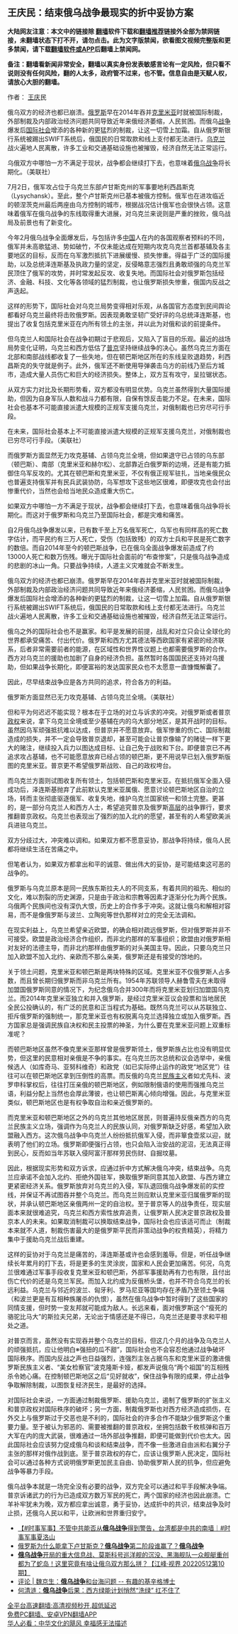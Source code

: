  <!-- 面包屑导航 --> <h2>王庆民：结束俄乌战争最现实的折中妥协方案</h2> <p class="notice"><b>大陆网友注意：本文中的链接除 <a href="https://github.com/bannedbook/fanqiang" >翻墙</a>软件下载和<a href="https://github.com/killgcd/justmysocks/blob/master/README.md">翻墙推荐</a>链接外全部为禁网链接，未翻墙状态下打不开，请勿点击。此为文字版禁闻，欲看图文视频完整版和更多禁闻，请下载<a href="https://github.com/bannedbook/fanqiang">翻墙软件或APP</a>后翻墙上禁闻网。</p><p>备注：翻墙看新闻非常安全，翻墙以真实身份发表敏感言论有一定风险，但只看不说则没有任何风险，翻的人太多，政府管不过来，也不管。信息自由是天赋人权，请放心大胆的翻墙。</b></p>  <div class="entry"> <p>作者： <a href="https://www.bannedbook.org/bnews/tag/%e7%8e%8b%e5%ba%86/" class="st_tag internal_tag" rel="tag" title="标签 王庆 下的日志">王庆</a>民</p> <p id="summary">俄乌双方的经济也都已崩溃。<a href="https://www.bannedbook.org/bnews/tag/%e4%bf%84%e7%bd%97%e6%96%af/" class="st_tag internal_tag" rel="tag" title="标签 俄罗斯 下的日志">俄罗斯</a>早在2014年吞并<a href="https://www.bannedbook.org/bnews/tag/%E5%85%8B%E9%87%8C%E7%B1%B3%E4%BA%9A/" class="st_tag internal_tag" rel="tag" title="标签 克里米亚 下的日志">克里米亚</a>时就被国际制裁，外部制裁及内部政治经济问题共同导致近年来俄经济萎缩，人民贫困。而俄乌<a href="https://www.bannedbook.org/bnews/tag/%E6%88%98%E4%BA%89/" class="st_tag internal_tag" rel="tag" title="标签 战争 下的日志">战争</a>爆发后<a href="https://www.bannedbook.org/bnews/tag/%E5%9B%BD%E9%99%85%E7%A4%BE%E4%BC%9A/" class="st_tag internal_tag" rel="tag" title="标签 国际社会 下的日志">国际社会</a>增添的各种新的更猛烈的制裁，让这一切雪上加霜。自从俄罗斯银行系统被踢出SWIFT系统后，俄国民的日常取款和线上支付都无法进行。<a href="https://www.bannedbook.org/bnews/tag/%e4%b9%8c%e5%85%8b%e5%85%b0/" class="st_tag internal_tag" rel="tag" title="标签 乌克兰 下的日志">乌克兰</a>战火遍地人民离散，许多工业和交通基础设施也被摧毁，经济自然无法正常运行。</p> <p id="conimg">乌俄双方中哪怕一方不满足于现状，战争都会继续打下去，也意味着<a href="https://www.bannedbook.org/bnews/tag/%e4%bf%84%e4%b9%8c%e6%88%98%e4%ba%89/" class="st_tag internal_tag" rel="tag" title="标签 俄乌战争 下的日志">俄乌战争</a>将长期化。（美联社）</p> <p>7月2日，俄军攻占位于乌克兰东部卢甘斯克州的军事要地利西昌斯克（Lysychansk）。至此，整个卢甘斯克州已基本被俄方控制。俄军也在进攻临近的顿涅茨克州最后两座由乌方控制的城市，根据战况估计俄军也会很快占领。这意味着俄军在俄乌战争的东线取得重大进展，对乌克兰来说则是严重的挫败，俄乌战局及前景也有了新变化。</p> <p>今年2月俄乌战争全面爆发后，与包括许多<span class='wp_keywordlink_affiliate'><a href="https://www.bannedbook.org/" title="中国" target="_blank">中国</a></span>人在内的各国观察者预料的不同，俄军并未高歌猛进、势如破竹，不仅未能达成在短期内攻克乌克兰首都基辅及各主要地区的目标，反而在乌军激烈抵抗下进展缓慢、损失惨重。得益于广泛的国际援助，以及总统泽连斯基及执政力量的坚定，反侵略意志强烈且勇敢顽强的乌克兰军民顶住了俄军的攻势，并时常发起反攻、收复失地。而国际社会对俄罗斯包括经济、金融、科技、文化等各领域的猛烈制裁，也让俄罗斯损失惨重，俄国内反战之声迭起。</p> <p>这样的形势下，国际社会对乌克兰局势变得相对乐观，从各国官方态度到民间舆论都看好乌克兰最终将击败俄罗斯。因表现勇敢坚韧广受好评的乌总统泽连斯基，也提出了收复包括克里米亚在内所有领土的主张，并以此为对俄和谈的前提条件。</p> <p>但乌克兰人和国际社会在战争初期过于悲观后，又陷入了盲目的乐观。最近的战场局势变化证明，乌克兰和西方低估了<a href="https://www.bannedbook.org/bnews/tag/%e6%99%ae%e4%ba%ac/" class="st_tag internal_tag" rel="tag" title="标签 普京 下的日志">普京</a>坚持继续战争的决心。虽然乌克兰方面在北部和南部战线都收复了一些失地，但在顿巴斯地区所在的东线呈败退趋势，利西昌斯克的失守就是例子。此外，俄军还不断使用导弹袭击乌方的前线乃至后方城市，造成大量人员伤亡和巨大的经济损失。整体上，双方互有攻守，呈拉锯状态。</p> <p>从双方实力对比及长期形势看，双方都没有明显优势。乌克兰虽然得到大量国际援助，但因为自身军队人数和战斗力都有限，自保有馀反击能力不足。在未来，国际社会也基本不可能直接派遣大规模的正规军支援乌克兰，对俄制裁也已穷尽可行手段。</p>  <p>在未来，国际社会基本上不可能直接派遣大规模的正规军支援乌克兰，对俄制裁也已穷尽可行手段。（美联社）</p> <p>而俄罗斯方面显然无力攻克基辅、占领乌克兰全境，但如果退守已占领的乌东部（顿巴斯）、南部（克里米亚和赫尔松）、北部靠近白俄罗斯的边境，还是有能力抵御住乌军反攻的。尤其在顿巴斯和克里米亚，不仅有俄正规军驻扎，当地亲俄民众也普遍支持俄军并有民兵武装协防，乌军想攻下这些地区很难，即便攻克也会付出惨重代价，当然也会给当地民众造成重大伤亡。</p> <p>如果双方中哪怕一方不满足于现状，战争都会继续打下去，也意味着俄乌战争将长期化。而这对于俄罗斯和乌克兰乃至国际社会，都是灾难和痛苦。</p> <p>自2月俄乌战争爆发以来，已有数千至上万名俄军死亡，乌军也有同样高的死亡数字估计，而平民约有三万人死亡，受伤（包括致残）的双方士兵和平民是死亡数字的数倍。而自2014年至今的顿巴斯战争，已在俄乌全面战争爆发前造成了约13000人死亡和数万伤残。曝光于国际社会面前的“布查惨案”，只是俄乌战争造成的悲剧的冰山一角。只要战争持续，人道主义灾难就会不断发生。</p> <p>俄乌双方的经济也都已崩溃。俄罗斯早在2014年吞并克里米亚时就被国际制裁，外部制裁及内部政治经济问题共同导致近年来俄经济萎缩，人民贫困。而俄乌战争爆发后国际社会增添的各种新的更猛烈的制裁，让这一切雪上加霜。自从俄罗斯银行系统被踢出SWIFT系统后，俄国民的日常取款和线上支付都无法进行。乌克兰战火遍地人民离散，许多工业和交通基础设施也被摧毁，经济自然无法正常运行。</p> <p>俄乌之外的国际社会也不是赢家。和平是发展的前提，战乱和对立只会让全球化的世界都承受痛苦、付出代价。俄罗斯和西方尤其德法等西欧国家有紧密的经济联系，后者非常需要前者的能源，在区域性和世界性议题上也都需要俄罗斯的合作。西方对乌克兰的援助也加剧了自身的经济负担。虽然暂时各国国民还支持对乌援助，但如果战争长期化，即便富裕的发达国家民众也不太愿意一直慷慨解囊了。</p> <p>因此，尽早结束战争应是各方共同的追求，符合各方的利益。</p> <p>俄罗斯方面显然已无力攻克基辅、占领乌克兰全境。（美联社）</p>  <p>但和平为何迟迟不能实现？根本在于立场的对立与诉求的冲突。对俄罗斯或者普京<a href="https://www.bannedbook.org/bnews/tag/%e6%94%bf%e6%9d%83/" class="st_tag internal_tag" rel="tag" title="标签 政权 下的日志">政权</a>来说，拿下乌克兰全境或至少基辅在内的乌大部分地区，是其开战时的目标。虽然因乌军顽强抵抗难以达成，但普京并不愿意放弃。俄军惨重的伤亡、国际制裁造成的损失，并不一定会导致普京退却，甚至可能会让普京像输了的赌徒一样下更大的赌注，继续投入兵力以图达成目标、让自己免于战败和下台。即便普京已不再追求攻占基辅，也不可能愿意放弃已经占领的顿巴斯，更不用说早已划入俄罗斯版图的克里米亚。普京更不希望俄罗斯战败、自己的政权垮台。</p> <p>而乌克兰方面则试图收复所有领土，包括顿巴斯和克里米亚。在抵抗俄军全面入侵成功后，泽连斯基抛弃了此前默认克里米亚属俄、愿意讨论顿巴斯地区自治的立场，转而主张彻底驱逐俄军、收复失地，维护乌克兰国家统一和领土完整。更甚的，是一部分乌克兰人和西方人士，希望追究普京及俄罗斯<span class='wp_keywordlink_affiliate'><a href="https://www.bannedbook.org/bnews/ccpdope/" title="中共高层内幕" target="_blank">高层</a></span>的战争罪行，要求推翻普京政权。乌克兰也表现出了强烈的加入北约的愿望，甚至有的人希望欧美派兵进驻乌克兰。</p> <p>双方分歧过大，冲突难以调和。如果双方都不愿意妥协，那战争将持续，俄乌人民都将继续生活在苦痛之中。</p> <p>但笔者认为，如果双方都拿出和平的诚意、做出伟大的妥协，是可能结束这可恶的战争的。</p> <p>俄罗斯与乌克兰原本是同一民族东斯拉夫人的不同支系，有着共同的祖先、相似的文化，难以割裂的历史渊源，只是由于政治和宗教等因素才逐渐分化为两个民族。乌俄两个民族间也没有深仇大恨，历史上的合作多于冲突。这就让俄乌和解相对容易，而不是像俄罗斯与波兰、立陶宛等世仇那样对立的完全无法调和。</p> <p>在现实利益上，乌克兰希望亲近欧盟，的确会相对疏远俄罗斯，但对俄罗斯并非不可接受。欧盟是政治经济合作组织，而非北约那样的军事组织；欧盟由对俄罗斯相对友好的法德主导，而非北约那样由俄罗斯的对头美国主导。因此，只要乌克兰只加入欧盟不加入北约、亲欧而不那么亲美，俄罗斯还是有接受的馀地的。</p> <p>关于领土问题，克里米亚和顿巴斯是两块特殊的区域。克里米亚不仅俄罗斯人占多数，而且曾长期归俄罗斯而非乌克兰所有。1954年苏联领导人赫鲁雪夫在未取得加盟国俄罗斯同意的情况下，为纪念俄乌合并300年而将克里米亚划归加盟国乌克兰。而2014年克里米亚独立和并入俄罗斯，是经过克里米亚议会投票和当地居民全民公投确认的，有广泛的民意和正当程式为基础。既然乌克兰可以从苏联独立、拒斥俄罗斯的强制统一，那克里米亚也有权脱离乌克兰选择独立或加入俄罗斯。西方国家总是强调民族自决权和民主投票的神圣，为什么要在克里米亚问题上双重标准呢？</p> <p>而顿巴斯地区虽然不像克里米亚那样曾是俄罗斯领土，俄罗斯族占比也没有明显优势，但这里的民意相对亲俄是不争的事实。在乌克兰历次总统和议会选举中，亲俄候选人（如库奇马、亚努科维奇）和政党（如已实际停止运作的政党“地区党”）往往可以在顿巴斯地区拿到压倒性的高票。而反俄的乌克兰<span class='wp_keywordlink'><a href="https://www.bannedbook.org/forum11/topic333.html" title="禁片：民族主义和三座大山" target="_blank">民族主义</a></span>者如尤先科、波罗申科掌权后，往往打压亲俄的顿巴斯地区，例如限制俄语的使用而强推乌克兰语，利益分配上当然也会厚此薄彼，也让顿巴斯离心倾向增强。因此，与克里米亚类似，顿巴斯地区也是有权争取自治和亲近俄罗斯的。</p>  <p>而克里米亚和顿巴斯地区之外的乌克兰其他地区居民，则普遍持反俄亲西方的乌克兰民族主义立场，强调作为乌克兰人的民族认同，对俄罗斯缺乏好感，希望加入欧盟融入西方。这次俄乌战争中乌克兰人纷纷抵抗俄军入侵，而非箪食壶浆以迎，就表明了他们的立场。俄罗斯即便强行占领，也只会陷入治安战的泥沼，无法真正得到民心，反而如当年苏联入侵阿富汗那样劳民伤财、自掘坟墓。</p> <p>因此，根据现实形势和双方诉求，应通过折中方式解决俄乌冲突，结束战争。乌克兰应承诺不会加入北约、拒绝外国驻军，换取俄罗斯同意其加入欧盟、与西方建立更紧密经济关系。俄罗斯放弃对乌克兰的入侵，军队退回俄乌战争爆发前的实控线，并保证不再试图吞并整个乌克兰。而乌克兰则应默认克里米亚归属俄罗斯的现状，并承认顿巴斯地区亲俄两州一定的自治权。至于普京等人的战争责任，现实层面本来就很难追究，乌克兰和西方索性放弃追责，让俄罗斯人民决定普京政权及普京本人的未来。如果取消制裁可以换取结束战争，国际社会也应该适可而止（制裁本来就不人道，制裁伤害最大的是俄罗斯平民而非策动战争的权贵精英），将精力集中于援助乌克兰战后重建。</p> <p>这样的妥协对于乌克兰是痛苦的，泽连斯基或许也会感到羞辱。但是，听任战争继续长年累月的打下去，将是更多的生灵涂炭，国家和人民会更加痛苦。何况，乌克兰很难通过军事手段收复克里米亚和顿巴斯，外部军事援助再有力也有限，且付出伤亡代价的还是乌克兰军民。而加入北约成为反俄桥头堡，也并不符合乌克兰的长远利益。乌克兰与邻近的波兰、匈牙利、罗马尼亚等国均存在矛盾乃至领土争端（和波兰更是有互相种族屠杀的仇恨），虽然在俄乌战争中暂时得到了这些国家的同情支援，但时势一变友邦就可能成为敌人。长远来看，面对俄罗斯这个“瘦死的骆驼比马大”的斯拉夫兄弟，无论出于情感还是不得已，乌克兰还是要寻求和平相处之道。</p> <p>对普京而言，虽然没有实现吞并整个乌克兰的目标，但这几个月的战争及乌克兰人的顽强抵抗，应让他明白※强扭的瓜不甜”，国际社会也不会容忍他通过战争破坏国际秩序。而国内反战之声也日益强烈，连强烈主张占据乌东和克里米亚的激进俄罗斯民族主义者、“美女检察官”波克隆斯卡娅，都发声说俄乌“两个祖国”的互相残杀令她心痛。在控制顿巴斯地区之后“见好就收”，保住战争有限的成果，停止战争争取解除制裁，以图恢复经济民生，是最好的选择。</p> <p>对国际社会来说，一方面通过制裁俄罗斯、援助乌克兰，遏制了俄罗斯的扩张主义和普京政权对国际秩序的破坏；另一方面，制裁俄罗斯也对西方经济造成损伤，在外交上与俄罗斯过于交恶也是不利的，国际社会的许多合作不能缺少俄罗斯这个重要力量。至于被认为邪恶的、需要被推翻的普京政权，坐拥包括数千枚核弹和百万大军在内的庞大武装，很难通过一场外部战争推翻，即便可能做到代价也太大。因此国际社会应该努力促成俄乌和谈和结束战争，而不像一些激进自由派和右翼分子主张的那样对俄作战到底。至于普京政权的存亡，应该让俄罗斯人民决定，国际社会可以通过各种方式说明俄罗斯更加民主自由、协助俄罗斯人民的抗争，但应避免战争等暴力手段。</p> <p>俄乌战争本就是一场完全没有必要的战争，双方完全可以通过和平手段解决争端。普京诉诸武力的行为已造成双方数万军民的死亡，两个国家的经济也因此崩溃。亡羊补牢犹未为晚，双方都应拿出诚意，勇于妥协，达成折中的共识，结束战争及时止损，还俄乌人民以和平，让欧洲和世界重归安宁。</p> <div id="taboola-mid-1"></div>  <ul class='op-related-articles' title='相关阅读'> <li><a href='https://www.bannedbook.org/bnews/bannedvideo/20220714/1758297.html' target='_blank'>【#时事军事】不管中共能否从<b>俄乌战争</b>得到警告，台湾都是中共的南墙｜#时事军事夏洛山</a></li> <li><a href='https://www.bannedbook.org/bnews/bannedvideo/20220712/1757317.html' target='_blank'>俄罗斯为什么能拿下卢甘斯克？<b>俄乌战争</b>第二阶段谁赢了？<b>俄乌战争</b></a></li> <li><a href='https://www.bannedbook.org/bnews/bannedvideo/20220712/1757210.html' target='_blank'><b>俄乌战争</b>开局的重大信息战、莫斯科号巡洋舰的沉没、黑海舰队一众舰艇重创都为了蛇岛！这里究竟有啥让俄乌双方那么拼？【江峰·视界 20220512第10期】</a></li> <li><a href='https://www.bannedbook.org/bnews/ssgc/20220711/1756925.html' target='_blank'>评论 | 魏京生：<b>俄乌战争</b>和台海问题 -- 有趣的基辛格博士</a></li> <li><a href='https://www.bannedbook.org/bnews/comments/20220711/1756664.html' target='_blank'>何清涟：<b>俄乌战争</b>后果：西方绿能计划悄然“洗绿” 扛不住了</a></li> </ul> <p class="texttj"> <a href="https://github.com/bannedbook/fanqiang/wiki/V2ray%E6%9C%BA%E5%9C%BA" target="_blank">全平台高速翻墙:高清视频秒开,超低延迟</a><br/> <a href="https://github.com/bannedbook/fanqiang/wiki/%E7%A6%81%E9%97%BB%E7%BD%91%E5%AE%89%E5%8D%93%E7%BF%BB%E5%A2%99%E6%96%B0%E9%97%BBAPP" target="_blank">免费PC翻墙、安卓VPN翻墙APP</a><br/> <a href="https://www.bannedbook.org/bnews/comments/20220220/1694796.html" target="_blank">华人必看：中华文化的飓风 幸福感无法描述</a> </p><p class="src-info">　 </p> <a name='sharetosocial'></a>  <div style="margin-bottom:5px;padding-bottom:5px;clear:both"> <div id="archive-pix-1" class="banner-ads"> <!-- AuctionX Display platform tag START --> <div id="27602x728x90x621x_ADSLOT1" clicktrack="%%CLICK_URL_ESC%%"></div>  <!-- AuctionX Display platform tag END --> </div> <div id="archive-pix-2" class="banner-ads"> <!-- AuctionX Display platform tag START --> <div id="27556x300x250x621x_ADSLOT1" clicktrack="%%CLICK_URL_ESC%%" style="margin:0 auto;text-align:center"></div>  <!-- AuctionX Display platform tag END --> </div> </div>  <div id="archive-pix-1" class="banner-ads"> <!-- AuctionX Display platform tag START --> <div id="27603x728x90x621x_ADSLOT1" clicktrack="%%CLICK_URL_ESC%%"></div>  <!-- AuctionX Display platform tag END --> </div> </div><!--END ENTRY--> 